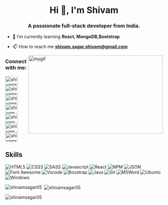 <h1 align="center">Hi 👋, I'm Shivam</h1>
<h3 align="center">A passionate full-stack developer from India.</h3>

<!-- <p align="left"> <img src="https://komarev.com/ghpvc/?username=shivamsagar05&label=Profile%20views&color=0e75b6&style=flat" alt="shivamsagar05" /> </p> -->

<!-- <p align="left"> <a href="https://github.com/ryo-ma/github-profile-trophy"><img src="https://github-profile-trophy.vercel.app/?username=shivamsagar05" alt="shivamsagar05" /></a> </p> -->

<!-- <p align="left"> <a href="https://twitter.com/shivamsagar05" target="blank"><img src="https://img.shields.io/twitter/follow/shivamsagar05?logo=twitter&style=for-the-badge" alt="shivamsagar05" /></a> </p> -->

- 🌱 I’m currently learning **React, MongoDB,Bootstrap**

- 📫 How to reach me **shivam.sagar.shivam@gmail.com**
 <img align = "right" width = "430" height = "250" src = "https://media0.giphy.com/media/Ah3zHH7hvsSB2/giphy.gif?cid=ecf05e47gct4ujnxf2fvyii4cim3rfu8soven0v4pr8huep4&rid=giphy.gif&ct=g" alt="mygif">

<h3 align="left">Connect with me:</h3>
<p align="left">
<a href="https://twitter.com/shivamsagar05" target="blank"><img align="center" src="https://raw.githubusercontent.com/rahuldkjain/github-profile-readme-generator/master/src/images/icons/Social/twitter.svg" alt="shivamsagar05" height="30" width="40" /></a>
<a href="https://linkedin.com/in/shivamsagar05" target="blank"><img align="center" src="https://raw.githubusercontent.com/rahuldkjain/github-profile-readme-generator/master/src/images/icons/Social/linked-in-alt.svg" alt="shivamsagar05" height="30" width="40" /></a>
<a href="https://kaggle.com/shivamsagar177" target="blank"><img align="center" src="https://raw.githubusercontent.com/rahuldkjain/github-profile-readme-generator/master/src/images/icons/Social/kaggle.svg" alt="shivamsagar177" height="30" width="40" /></a>
<a href="https://fb.com/shivam.sagar.5832343" target="blank"><img align="center" src="https://raw.githubusercontent.com/rahuldkjain/github-profile-readme-generator/master/src/images/icons/Social/facebook.svg" alt="shivam.sagar.5832343" height="30" width="40" /></a>
<a href="https://instagram.com/shivam_sagar05" target="blank"><img align="center" src="https://raw.githubusercontent.com/rahuldkjain/github-profile-readme-generator/master/src/images/icons/Social/instagram.svg" alt="shivam_sagar05" height="30" width="40" /></a>
<a href="https://www.hackerrank.com/shivam_sagar_sh1" target="blank"><img align="center" src="https://raw.githubusercontent.com/rahuldkjain/github-profile-readme-generator/master/src/images/icons/Social/hackerrank.svg" alt="shivam_sagar_sh1" height="30" width="40" /></a>
<a href="https://www.leetcode.com/shivamsagar05" target="blank"><img align="center" src="https://raw.githubusercontent.com/rahuldkjain/github-profile-readme-generator/master/src/images/icons/Social/leet-code.svg" alt="shivamsagar05" height="30" width="40" /></a>
</p>

## Skills
![HTML5](https://img.shields.io/badge/HTML5-E34F26?style=for-the-badge&logo=html5&logoColor=white)
![CSS3](https://img.shields.io/badge/CSS3-1572B6?style=for-the-badge&logo=css3&logoColor=white)
![SASS](https://img.shields.io/badge/Sass-CC6699?style=for-the-badge&logo=sass&logoColor=white)
![Javascript](https://img.shields.io/badge/JavaScript-323330?style=for-the-badge&logo=javascript&logoColor=F7DF1E)
![React](https://img.shields.io/badge/React-20232A?style=for-the-badge&logo=react&logoColor=61DAFB)
![NPM](https://img.shields.io/badge/npm-CB3837?style=for-the-badge&logo=npm&logoColor=white)
![JSON](https://img.shields.io/badge/json-5E5C5C?style=for-the-badge&logo=json&logoColor=white)
![Font Awesome](https://img.shields.io/badge/Font_Awesome-339AF0?style=for-the-badge&logo=fontawesome&logoColor=white)
![Vscode](https://img.shields.io/badge/Visual_Studio_Code-0078D4?style=for-the-badge&logo=visual%20studio%20code&logoColor=white)
![Boostrap](https://img.shields.io/badge/Bootstrap-563D7C?style=for-the-badge&logo=bootstrap&logoColor=white)
![Java](https://img.shields.io/badge/Java-ED8B00?style=for-the-badge&logo=java&logoColor=white)
![Git](https://img.shields.io/badge/GIT-E44C30?style=for-the-badge&logo=git&logoColor=white)
![MSWord](https://img.shields.io/badge/Microsoft_Word-2B579A?style=for-the-badge&logo=microsoft-word&logoColor=white)
![Ubunto](https://img.shields.io/badge/Ubuntu-E95420?style=for-the-badge&logo=ubuntu&logoColor=white)
![Windows](https://img.shields.io/badge/Windows-0078D6?style=for-the-badge&logo=windows&logoColor=white)

<p><img align="left" src="https://github-readme-stats.vercel.app/api/top-langs?username=shivamsagar05&show_icons=true&locale=en&layout=compact" alt="shivamsagar05" /></p>

<p>&nbsp;<img align="center" src="https://github-readme-stats.vercel.app/api?username=shivamsagar05&show_icons=true&locale=en" alt="shivamsagar05" /></p>

<p><img align="center" src="https://github-readme-streak-stats.herokuapp.com/?user=shivamsagar05&" alt="shivamsagar05" /></p>


